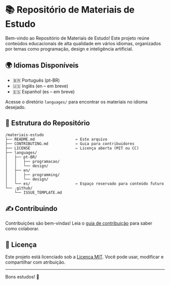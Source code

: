 # 📚 Repositório de Materiais de Estudo

Bem-vindo ao Repositório de Materiais de Estudo! Este projeto reúne conteúdos educacionais de alta qualidade em vários idiomas, organizados por temas como programação, design e inteligência artificial.

## 🌍 Idiomas Disponíveis

- 🇧🇷 Português (pt-BR)
- 🇺🇸 Inglês (en – em breve)
- 🇪🇸 Espanhol (es – em breve)

Acesse o diretório `languages/` para encontrar os materiais no idioma desejado.

## 📂 Estrutura do Repositório

```
/materiais-estudo
├── README.md                  ← Este arquivo
├── CONTRIBUTING.md            ← Guia para contribuidores
├── LICENSE                    ← Licença aberta (MIT ou CC)
├── languages/
│   ├── pt-BR/
│   │   ├── programacao/
│   │   └── design/
│   ├── en/
│   │   ├── programming/
│   │   └── design/
│   └── es/                    ← Espaço reservado para conteúdo futuro
└── .github/
    └── ISSUE_TEMPLATE.md
```

## ✍️ Contribuindo

Contribuições são bem-vindas! Leia o [guia de contribuição](../../CONTRIBUTING.md) para saber como colaborar.

## 📜 Licença

Este projeto está licenciado sob a [Licença MIT](../../LICENSE). Você pode usar, modificar e compartilhar com atribuição.

---

Bons estudos! 🚀
